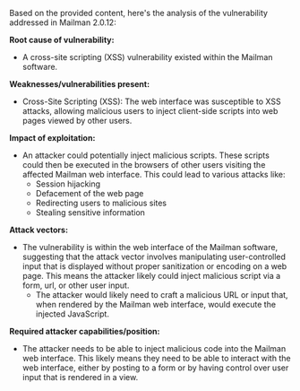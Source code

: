Based on the provided content, here's the analysis of the vulnerability addressed in Mailman 2.0.12:

**Root cause of vulnerability:**
- A cross-site scripting (XSS) vulnerability existed within the Mailman software.

**Weaknesses/vulnerabilities present:**
- Cross-Site Scripting (XSS): The web interface was susceptible to XSS attacks, allowing malicious users to inject client-side scripts into web pages viewed by other users.

**Impact of exploitation:**
- An attacker could potentially inject malicious scripts. These scripts could then be executed in the browsers of other users visiting the affected Mailman web interface. This could lead to various attacks like:
    - Session hijacking
    - Defacement of the web page
    - Redirecting users to malicious sites
    - Stealing sensitive information

**Attack vectors:**
- The vulnerability is within the web interface of the Mailman software, suggesting that the attack vector involves manipulating user-controlled input that is displayed without proper sanitization or encoding on a web page. This means the attacker likely could inject malicious script via a form, url, or other user input.
    - The attacker would likely need to craft a malicious URL or input that, when rendered by the Mailman web interface, would execute the injected JavaScript.

**Required attacker capabilities/position:**
- The attacker needs to be able to inject malicious code into the Mailman web interface. This likely means they need to be able to interact with the web interface, either by posting to a form or by having control over user input that is rendered in a view.